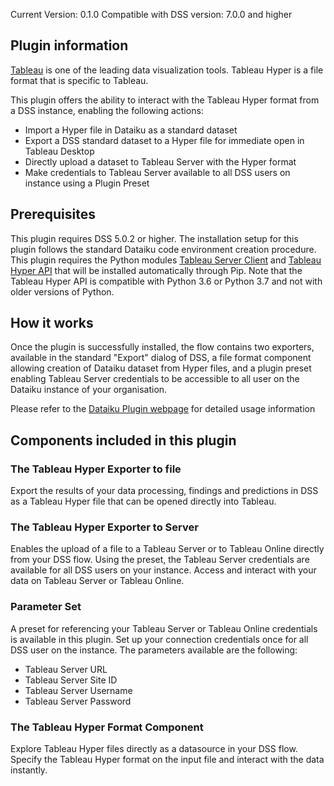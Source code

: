 Current Version: 0.1.0
Compatible with DSS version: 7.0.0 and higher

## Plugin information

[Tableau](https://tableau.com) is one of the leading data visualization tools. Tableau Hyper is a file format
that is specific to Tableau.

This plugin offers the ability to interact with the Tableau Hyper format from a DSS instance, 
enabling the following actions:

* Import a Hyper file in Dataiku as a standard dataset
* Export a DSS standard dataset to a Hyper file for immediate open in Tableau Desktop
* Directly upload a dataset to Tableau Server with the Hyper format
* Make credentials to Tableau Server available to all DSS users on instance using a Plugin Preset

## Prerequisites

This plugin requires DSS 5.0.2 or higher. The installation setup for this plugin follows
the standard Dataiku code environment creation procedure. This plugin requires the 
Python modules [Tableau Server Client](https://tableau.github.io/server-client-python/) and 
[Tableau Hyper API](https://help.tableau.com/current/api/hyper_api/en-us/index.html) that 
will be installed automatically through Pip. Note that the Tableau Hyper API is 
compatible with Python 3.6 or Python 3.7 and not with older versions of Python.

## How it works  

Once the plugin is successfully installed, the flow contains two exporters, 
available in the standard "Export" dialog of DSS, a file format component allowing 
creation of Dataiku dataset from Hyper files, and a plugin preset enabling Tableau 
Server credentials to be accessible to all user on the Dataiku instance of your organisation.

Please refer to the [Dataiku Plugin webpage](https://www.dataiku.com/dss/plugins/info/tableau-hyper-extract.html) for detailed usage information

## Components included in this plugin

### The Tableau Hyper Exporter to file

Export the results of your data processing, findings and predictions in DSS
as a Tableau Hyper file that can be opened directly into Tableau. 

### The Tableau Hyper Exporter to Server

Enables the upload of a file to a Tableau Server or to Tableau Online directly from your
DSS flow. Using the preset, the Tableau Server credentials are available for all DSS
users on your instance. Access and interact with your data on Tableau Server or Tableau 
Online.

### Parameter Set

A preset for referencing your Tableau Server or Tableau Online credentials is available in this plugin. Set up your connection 
credentials once for all DSS user on the instance. The parameters available are the following:

* Tableau Server URL
* Tableau Server Site ID
* Tableau Server Username
* Tableau Server Password

### The Tableau Hyper Format Component

Explore Tableau Hyper files directly as a datasource in your DSS flow. Specify the Tableau 
Hyper format on the input file and interact with the data instantly. 

